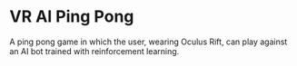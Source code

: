 VR AI Ping Pong
===
A ping pong game in which the user, wearing Oculus Rift, can play against an AI bot trained with reinforcement learning.
